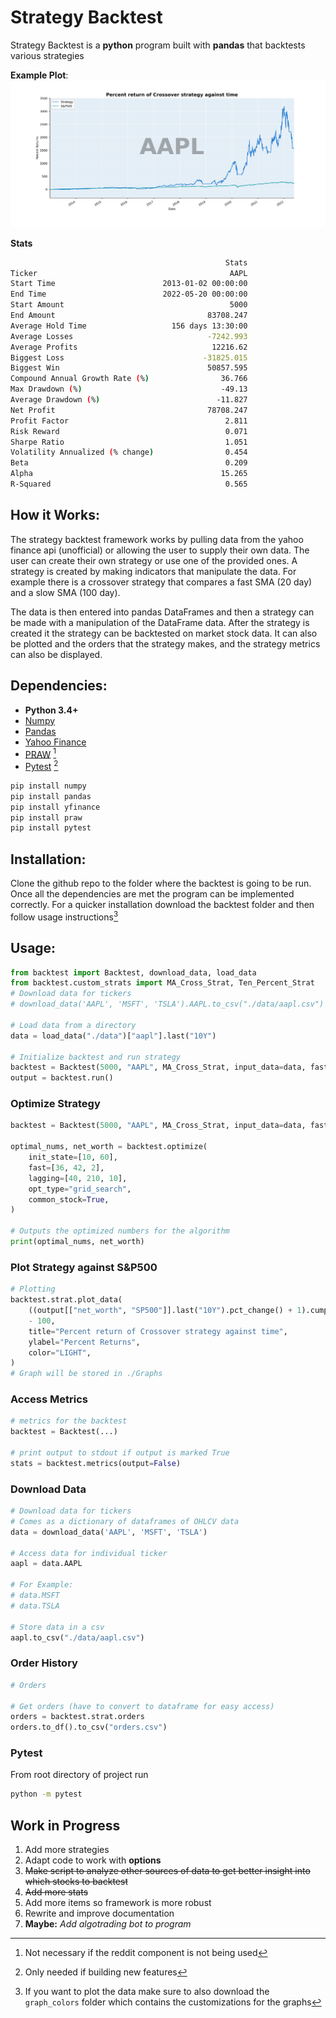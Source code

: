 # Strategy Backtest

Strategy Backtest is a **python** program built with **pandas** that backtests various strategies

**Example Plot**:
![Example Strategy Plot](./Graphs/data.png)

**Stats**

```bash
                                                Stats
Ticker                                           AAPL
Start Time                        2013-01-02 00:00:00
End Time                          2022-05-20 00:00:00
Start Amount                                     5000
End Amount                                  83708.247
Average Hold Time                   156 days 13:30:00
Average Losses                              -7242.993
Average Profits                              12216.62
Biggest Loss                               -31825.015
Biggest Win                                 50857.595
Compound Annual Growth Rate (%)                36.766
Max Drawdown (%)                               -49.13
Average Drawdown (%)                          -11.827
Net Profit                                  78708.247
Profit Factor                                   2.811
Risk Reward                                     0.071
Sharpe Ratio                                    1.051
Volatility Annualized (% change)                0.454
Beta                                            0.209
Alpha                                          15.265
R-Squared                                       0.565
```

## How it Works:

The strategy backtest framework works by pulling data from the yahoo finance api (unofficial) or allowing the user to supply their own data. The user can create their own strategy or use one of the provided ones. A strategy is created by making indicators that manipulate the data. For example there is a crossover strategy that compares a fast SMA (20 day) and a slow SMA (100 day).

The data is then entered into pandas DataFrames and then a strategy can be made with a manipulation of the DataFrame data. After the strategy is created it the strategy can be backtested on market stock data. It can also be plotted and the orders that the strategy makes, and the strategy metrics can also be displayed.

## Dependencies:

- **Python 3.4+**
- [Numpy](https://github.com/numpy/numpy)
- [Pandas](https://github.com/pandas-dev/pandas)
- [Yahoo Finance](https://github.com/ranaroussi/yfinance)
- [PRAW](https://praw.readthedocs.io/en/stable/) [^1]
- [Pytest](https://github.com/pytest-dev/pytest) [^2]

[^1]: Not necessary if the reddit component is not being used
[^2]: Only needed if building new features

```bash
pip install numpy
pip install pandas
pip install yfinance
pip install praw
pip install pytest
```

## Installation:

Clone the github repo to the folder where the backtest is going to be run. Once all the dependencies are met the program can be implemented correctly. For a quicker installation download the backtest folder and then follow usage instructions[^3]

[^3]: If you want to plot the data make sure to also download the `graph_colors` folder which contains the customizations for the graphs

## Usage:

```python
from backtest import Backtest, download_data, load_data
from backtest.custom_strats import MA_Cross_Strat, Ten_Percent_Strat
# Download data for tickers
# download_data('AAPL', 'MSFT', 'TSLA').AAPL.to_csv("./data/aapl.csv")

# Load data from a directory
data = load_data("./data")["aapl"].last("10Y")

# Initialize backtest and run strategy
backtest = Backtest(5000, "AAPL", MA_Cross_Strat, input_data=data, fast=20, lagging=100)
output = backtest.run()
```

### Optimize Strategy

```python
backtest = Backtest(5000, "AAPL", MA_Cross_Strat, input_data=data, fast=20, lagging=100)

optimal_nums, net_worth = backtest.optimize(
    init_state=[10, 60],
    fast=[36, 42, 2],
    lagging=[40, 210, 10],
    opt_type="grid_search",
    common_stock=True,
)

# Outputs the optimized numbers for the algorithm
print(optimal_nums, net_worth)
```

### Plot Strategy against S&P500

```python
# Plotting
backtest.strat.plot_data(
    ((output[["net_worth", "SP500"]].last("10Y").pct_change() + 1).cumprod() * 100)
    - 100,
    title="Percent return of Crossover strategy against time",
    ylabel="Percent Returns",
    color="LIGHT",
)
# Graph will be stored in ./Graphs
```

### Access Metrics

```python
# metrics for the backtest
backtest = Backtest(...)

# print output to stdout if output is marked True
stats = backtest.metrics(output=False)

```

### Download Data

```python
# Download data for tickers
# Comes as a dictionary of dataframes of OHLCV data
data = download_data('AAPL', 'MSFT', 'TSLA')

# Access data for individual ticker
aapl = data.AAPL

# For Example:
# data.MSFT
# data.TSLA

# Store data in a csv
aapl.to_csv("./data/aapl.csv")

```

### Order History

```python
# Orders

# Get orders (have to convert to dataframe for easy access)
orders = backtest.strat.orders
orders.to_df().to_csv("orders.csv")
```

### Pytest

From root directory of project run

```bash
python -m pytest
```

## Work in Progress

1. Add more strategies
2. Adapt code to work with **options**
3. ~~Make script to analyze other sources of data to get better insight into which stocks to backtest~~
4. ~~Add more stats~~
5. Add more items so framework is more robust
6. Rewrite and improve documentation
7. **Maybe:** _Add algotrading bot to program_
